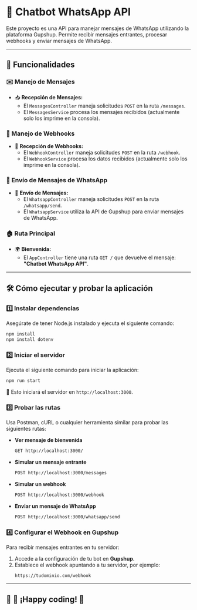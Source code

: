 # 📌 Chatbot WhatsApp API

Este proyecto es una API para manejar mensajes de WhatsApp utilizando la plataforma Gupshup. Permite recibir mensajes entrantes, procesar webhooks y enviar mensajes de WhatsApp.

---

## 🚀 Funcionalidades

### ✉️ Manejo de Mensajes
- 📥 **Recepción de Mensajes:**
  - El `MessagesController` maneja solicitudes `POST` en la ruta `/messages`.
  - El `MessagesService` procesa los mensajes recibidos (actualmente solo los imprime en la consola).

### 🔔 Manejo de Webhooks
- 📡 **Recepción de Webhooks:**
  - El `WebhookController` maneja solicitudes `POST` en la ruta `/webhook`.
  - El `WebhookService` procesa los datos recibidos (actualmente solo los imprime en la consola).

### 📲 Envío de Mensajes de WhatsApp
- 💬 **Envío de Mensajes:**
  - El `WhatsappController` maneja solicitudes `POST` en la ruta `/whatsapp/send`.
  - El `WhatsappService` utiliza la API de Gupshup para enviar mensajes de WhatsApp.

### 🏠 Ruta Principal
- 🌍 **Bienvenida:**
  - El `AppController` tiene una ruta `GET /` que devuelve el mensaje: **"Chatbot WhatsApp API"**.

---

## 🛠️ Cómo ejecutar y probar la aplicación

### 1️⃣ Instalar dependencias
Asegúrate de tener Node.js instalado y ejecuta el siguiente comando:
```bash
npm install
npm install dotenv
```

### 2️⃣ Iniciar el servidor
Ejecuta el siguiente comando para iniciar la aplicación:
```bash
npm run start
```
🔹 Esto iniciará el servidor en `http://localhost:3000`.

### 3️⃣ Probar las rutas
Usa Postman, cURL o cualquier herramienta similar para probar las siguientes rutas:

- **Ver mensaje de bienvenida**
  ```bash
  GET http://localhost:3000/
  ```

- **Simular un mensaje entrante**
  ```bash
  POST http://localhost:3000/messages
  ```

- **Simular un webhook**
  ```bash
  POST http://localhost:3000/webhook
  ```

- **Enviar un mensaje de WhatsApp**
  ```bash
  POST http://localhost:3000/whatsapp/send
  ```

### 4️⃣ Configurar el Webhook en Gupshup
Para recibir mensajes entrantes en tu servidor:
1. Accede a la configuración de tu bot en **Gupshup**.
2. Establece el webhook apuntando a tu servidor, por ejemplo:
   ```
   https://tudominio.com/webhook
   ```

---

## 🎯 📌 ¡Happy coding! 🚀

